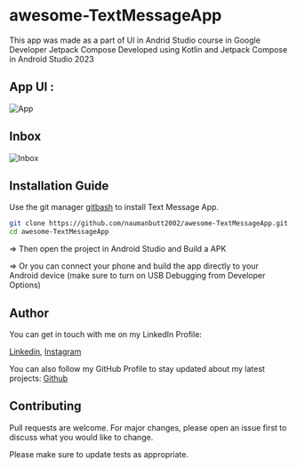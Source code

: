 # awesome-TextMessageApp
This app was made as a part of UI in Andrid Studio course in Google Developer Jetpack Compose
Developed using Kotlin and Jetpack Compose in Android Studio 2023

## App UI :
![App](https://github.com/naumanbutt2002/awesome-TextMessageApp/assets/86490074/82a54a14-d5b7-4b7b-9921-28f73ce10243)

## Inbox 
![Inbox](https://github.com/naumanbutt2002/awesome-TextMessageApp/assets/86490074/d27f5c92-af27-4b4b-ad57-7fe66504a2ce)

## Installation Guide

Use the git manager [gitbash](https://pip.pypa.io/en/stable/) to install Text Message App.

```bash
git clone https://github.com/naumanbutt2002/awesome-TextMessageApp.git
cd awesome-TextMessageApp
```
=> Then open the project in Android Studio and Build a APK

=> Or you can connect your phone and build the app directly to your Android device (make sure to turn on USB Debugging from Developer Options)

## Author
You can get in touch with me on my LinkedIn Profile:

[Linkedin](https://www.linkedin.com/in/muhammad-nauman-3746b718a//), [Instagram](https://www.instagram.com/naumanbutt2002/)

You can also follow my GitHub Profile to stay updated about my latest projects: [Github](https://github.com/naumanbutt2002)


## Contributing

Pull requests are welcome. For major changes, please open an issue first
to discuss what you would like to change.

Please make sure to update tests as appropriate.
